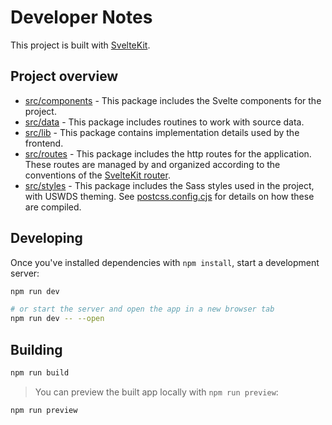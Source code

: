 # Developer Notes

This project is built with [SvelteKit](https://kit.svelte.dev/).

## Project overview

- [src/components](./src/components) - This package includes the Svelte components for the project.
- [src/data](./src/data) - This package includes routines to work with source data.
- [src/lib](./src/lib) - This package contains implementation details used by the frontend.
- [src/routes](./src/routes) - This package includes the http routes for the application. These routes are managed by and organized according to the conventions of the [SvelteKit router](https://kit.svelte.dev/docs#routing).
- [src/styles](./src/styles) - This package includes the Sass styles used in the project, with USWDS theming. See [postcss.config.cjs](./postcss.config.cjs) for details on how these are compiled.

## Developing

Once you've installed dependencies with `npm install`, start a development server:

```bash
npm run dev

# or start the server and open the app in a new browser tab
npm run dev -- --open
```

## Building

```bash
npm run build
```

> You can preview the built app locally with `npm run preview`:

```bash
npm run preview
```
